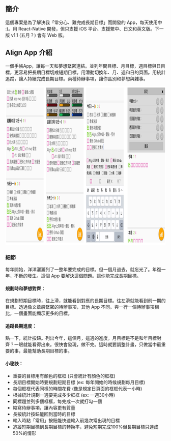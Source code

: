 ## 簡介
這個專案是為了解決我「常分心、難完成長期目標」而開發的 App，每天使用中 :)。用 React-Native 開發，但只支援 iOS 平台、支援繁中、日文和英文版。下一版 v1.1 (五月？) 會有 Web 版。

## Align App 介紹
一個手帳App，讓每一天和夢想緊密連結。並列年間目標、月目標，週目標與日目標，更容易把長期目標切成短期目標。用滑動切換年、月、週和日的頁面。用統計追蹤，讓人持續完成長期目標。兩種待辦事項，讓你區別和夢想與雜事。

<img src="https://raw.githubusercontent.com/wangchou/Align/master/design/img/alignV1.jpg" height="500">

### 細節
每年開始，洋洋灑灑列了一整年要完成的目標。但一個月過去，就忘光了。年復一年，不斷的發生。這個 App 要解決這個問題。讓你能完成長期目標。

#### 規劃時和夢想對齊：
在規劃短期目標時，往上滑，就能看到對應的長期目標。往左滑就能看到前一期的目標。透過像文章般緊密的待辦事項，其他 App 不同。與一行一個待辦事項相比，一個畫面能顯示更多的目標。

#### 追蹤長期進度：
點一下，統計按鈕。列出今年，這個月，這週的進度。月目標是不是和年目標對齊？一眼就能看得出來。很快會發現，做不完。這時就要調整計畫，只做當中最重要的事，最能幫助長期目標的事。

#### 小秘訣：
- 重要的目標用有顏色的框框 (只會統計有顏色的框框)
- 長期目標開始時要規劃短期目標 (ex: 每年開始的時候規劃每月目標)
- 每個框框代表同樣的時間花費 (像是規定日頁面的框框代表一小時)
- 根據統計規劃一週要完成多少框框 (ex: 一週30小時)
- 同標題並列多個框框，每完成一次就打勾一個
- 縮寫待辦事項，讓內容更有質量
- 長按統計按鈕能回到當時的目標
- 輸入時點「常用」按鈕能快速輸入前幾次常出現的目標
- 追蹤短期目標到長期目標的轉換率，避免短期完成100%但長期目標只達成50%的情形
